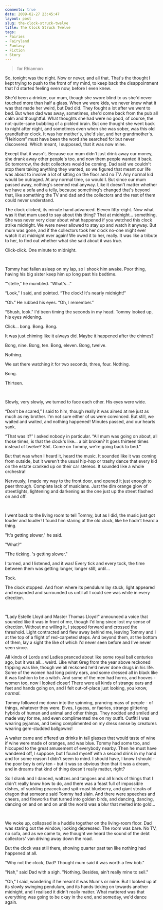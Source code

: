 ```yaml
---
comments: true
date: 2009-02-27 23:45:47
layout: post
slug: the-clock-struck-twelve
title: The Clock Struck Twelve
tags:
- Fairies
- Fairyland
- Fantasy
- Fiction
- Story
---
```


> for Rhiannon<br/>

<div class="story" markdown="1">
<p>So, tonight was the night.  Now or never, and all that.  That&#039;s the thought I kept trying to push to the front of my mind, to keep back the disappointment that I&#039;d started feeling even now, before I even knew.</p>
<p>She&#039;d been a drinker, our mum, though she swore blind to us she&#039;d never touched more than half a glass.  When we were kids, we never knew what it was that made her weird, but Dad did.  They fought a lot after we went to bed.  But when dad was away, sometimes, she&#039;d come back from the pub all calm and thoughtful.  What thoughts she had were no good, of course, the not-quite-sane bubbling of a pickled brain.  But one thought she went back to night after night, and sometimes even when she was sober, was this old grandfather clock.  It was her mother&#039;s, she&#039;d slur, and her grandmother&#039;s.  “Heirloom” must have been the word she searched for but never discovered.  Which meant, I supposed, that it was now mine.</p>
<p>Except that it wasn&#039;t.  Because our mum didn&#039;t just drink away our money, she drank away other people&#039;s too, and now them people wanted it back.  So tomorrow, the debt collectors would be coming.  Dad said we couldn&#039;t stop them taking anything they wanted, so we figured that meant our life was about to involve a lot of sitting on the floor and no TV.  Any normal kid would be outraged.  At any normal time, so would I.  But since our mum passed away, nothing&#039;s seemed real anyway.  Like it doesn&#039;t matter whether we have a sofa and a telly, because something&#039;s changed that&#039;s beyond that, like something the TV and dad and the collectors and the rest of them could never understand.</p>
<p>The clock clicked, its minute hand advanced.  Eleven fifty-eight.  Now what was it that mum used to say about this thing?  That at midnight... something.  She was never very clear about what happened if you watched this clock strike midnight.  We were never allowed to stay up and watch it anyway.  But mum was gone, and if the collectors took her clock no-one might ever watch it at midnight ever again!  We owed it to her, really.  It was like a tribute to her, to find out whether what she said about it was true.</p>
<p>Click-click.  One minute to midnight.</p>
<br />
<p>Tommy had fallen asleep on my lap, so I shook him awake.  Poor thing, having his big sister keep him up long past his bedtime.</p>
<p>“&#039;stelle,” he mumbled.  “What&#039;s...”</p>
<p>“Look,” I said, and pointed.  “The clock!  It&#039;s nearly midnight!”</p>
<p>“Oh.”  He rubbed his eyes.  “Oh, I remember.”</p>
<p>“Shush, look.”  I&#039;d been timing the seconds in my head.  Tommy looked up, his eyes widening.</p>
<p>Click... bong.  Bong.  Bong.</p>
<p>It was just chiming like it always did.  Maybe it happened after the chimes?</p>
<p>Bong, nine.  Bong, ten.  Bong, eleven.  Bong, twelve.</p>
<p>Nothing.</p>
<p>We sat there watching it for two seconds, three, four.  Nothing.</p>
<p>Bong.</p>
<p>Thirteen.</p>
<br />
<p>Slowly, very slowly, we turned to face each other.  His eyes were wide.</p>
<p>“Don&#039;t be scared,” I said to him, though really it was aimed at me just as much as my brother.  I&#039;m not sure either of us were convinced.  But still, we waited and waited, and nothing happened!  Minutes passed, and our hearts sank.</p>
<p>“That was it?” I asked nobody in particular.  “All mum was going on about, all those times, is that the clock&#039;s like... a bit broken?  It goes thirteen times instead of twelve?  Shit.  Come on Tommy, we&#039;re going back to bed.”</p>
<p>But that was when I heard it, heard the music.  It sounded like it was coming from outside, but it weren&#039;t the usual hip-hop or trashy dance that every kid on the estate cranked up on their car stereos.  It sounded like a whole orchestra!</p>
<p>Nervously, I made my way to the front door, and opened it just enough to peer through.  Complete lack of musicians.  Just the dim orange glow of streetlights, lightening and darkening as the one just up the street flashed on and off.</p>
<br />
<p>I went back to the living room to tell Tommy, but as I did, the music just got louder and louder!  I found him staring at the old clock, like he hadn&#039;t heard a thing.</p>
<p>"It&#039;s getting slower," he said.</p>
<p>"What?"</p>
<p>"The ticking.  &#039;s getting slower."</p>
<p>I turned, and I listened, and it was!  Every tick and every tock, the time between them was getting longer, longer still, until...</p>
<p>Tock.</p>
<p>The clock stopped.  And from where its pendulum lay stuck, light appeared and expanded and surrounded us until all I could see was white in every direction.</p>
<br />
<p>"Lady Estelle Lloyd and Master Thomas Lloyd!" announced a voice that sounded like it was in front of me, though I&#039;d long since lost my sense of direction.  Without me willing it, I stepped forward and crossed the threshold.  Light contracted and flew away behind me, leaving Tommy and I at the top of a flight of red-carpeted steps.  And beyond them, at the bottom of them, lay a sight the like of which I&#039;d never seen before and I&#039;ve never seen since.</p>
<p>All kinds of Lords and Ladies pranced about like some royal ball centuries ago, but it was all... weird.  Like what Greg from the year above reckoned tripping was like, though we all reckoned he&#039;d never done drugs in his life.  Some of the women had long pointy ears, and some dressed all in black like it was fashion to be a witch.  And some of the men had horns, and hooves - women too, now I looked closer!  There were all kinds of strange ears and feet and hands going on, and I felt out-of-place just looking, you know, <i>normal</i>.</p>
<p>Tommy followed me down into the spinning, prancing mass of people - of things, whatever they were.  Elves, I guess, or faeries, strange glittering hybrids of human and animal and other things.  They nodded and smiled and made way for me, and even complimented me on my outfit.  Outfit!  I was wearing pyjamas, and being complimented on my dress sense by creatures wearing gem-studded ballgowns!</p>
<p>A waiter came and offered us drinks in tall glasses that would taste of wine if wine were made of oranges, and was blue.  Tommy had some too, and hiccuped to the great amusement of everybody nearby.  Then he must have wandered off, I suppose, but I found myself with a second drink in my hand and for some reason I didn&#039;t seem to mind.  I should have, I know I should - the poor boy is only ten - but it was so obvious then that it was a dream, and in dreams that kind of thing doesn&#039;t really matter, right?</p>
<p>So I drank and I danced, waltzes and tangoes and all kinds of things that I didn&#039;t really know how to do, and there was a feast full of impossible dishes, of suckling peacock and spit-roast blueberry, and giant steaks of dragon that someone said Tommy had slain.  And there were speeches and cheers, and fireworks that turned into golden birds, and dancing, dancing, dancing on and on and on until the world was a blur that melted into gold...</p>
<br />
<p>We woke up, collapsed in a huddle together on the living-room floor.  Dad was staring out the window, looking depressed.  The room was bare.  No TV, no sofa, and as we came to, we thought we heard the sound of the debt collectors&#039; van driving away down the road.</p>
<p>But the clock was still there, showing quarter past ten like nothing had happened at all.</p>
<p>"Why not the clock, Dad?  Thought mum said it was worth a few bob."</p>
<p>"Nah," said Dad with a sigh.  "Nothing.  Besides, ain&#039;t really mine to sell."</p>
<p>"Oh," I said, wondering if he meant it was Mum&#039;s or mine.  But I looked up at its slowly swinging pendulum, and its hands ticking on towards another midnight, and I realised it didn&#039;t really matter.  What mattered was that everything was going to be okay in the end, and someday, we&#039;d dance again.</p>
</div>
